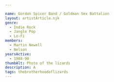 ```yaml
---

name: Gordon Spicer Band / Goldman Sex Battalion
layout: artistArticle.njk
genre:
  - Indie Rock
  - Jangle Pop
  - Lo-Fi
members:
  - Martin Newell
  - Nelson
yearsActive:
  - 1988-90
thumbAlt: Photo of the lizards
description: A 
tags: thebrotherhoodoflizards
---
```



